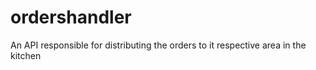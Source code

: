 # ordershandler
An API responsible for distributing the orders to it respective area in the kitchen
